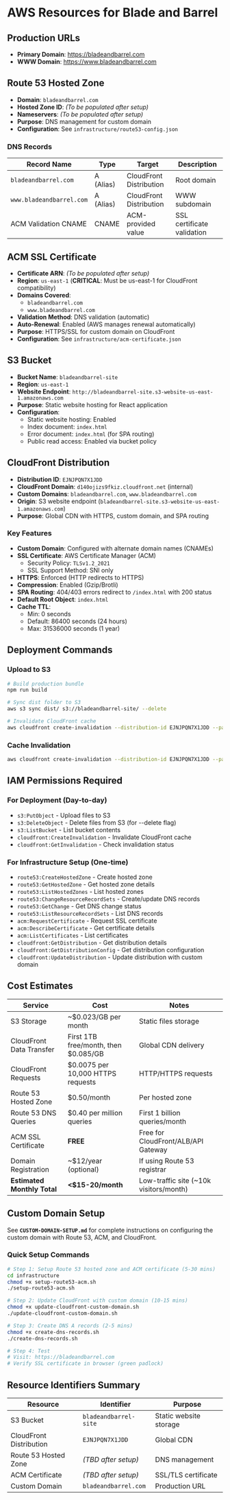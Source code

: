 # AWS Resources for Blade and Barrel

## Production URLs

- **Primary Domain**: https://bladeandbarrel.com
- **WWW Domain**: https://www.bladeandbarrel.com

## Route 53 Hosted Zone

- **Domain**: `bladeandbarrel.com`
- **Hosted Zone ID**: *(To be populated after setup)*
- **Nameservers**: *(To be populated after setup)*
- **Purpose**: DNS management for custom domain
- **Configuration**: See `infrastructure/route53-config.json`

### DNS Records

| Record Name | Type | Target | Description |
|------------|------|--------|-------------|
| `bladeandbarrel.com` | A (Alias) | CloudFront Distribution | Root domain |
| `www.bladeandbarrel.com` | A (Alias) | CloudFront Distribution | WWW subdomain |
| ACM Validation CNAME | CNAME | ACM-provided value | SSL certificate validation |

## ACM SSL Certificate

- **Certificate ARN**: *(To be populated after setup)*
- **Region**: `us-east-1` (**CRITICAL**: Must be us-east-1 for CloudFront compatibility)
- **Domains Covered**:
  - `bladeandbarrel.com`
  - `www.bladeandbarrel.com`
- **Validation Method**: DNS validation (automatic)
- **Auto-Renewal**: Enabled (AWS manages renewal automatically)
- **Purpose**: HTTPS/SSL for custom domain on CloudFront
- **Configuration**: See `infrastructure/acm-certificate.json`

## S3 Bucket

- **Bucket Name**: `bladeandbarrel-site`
- **Region**: `us-east-1`
- **Website Endpoint**: `http://bladeandbarrel-site.s3-website-us-east-1.amazonaws.com`
- **Purpose**: Static website hosting for React application
- **Configuration**:
  - Static website hosting: Enabled
  - Index document: `index.html`
  - Error document: `index.html` (for SPA routing)
  - Public read access: Enabled via bucket policy

## CloudFront Distribution

- **Distribution ID**: `EJNJPQN7X1JDD`
- **CloudFront Domain**: `d140ojizs9fkiz.cloudfront.net` (internal)
- **Custom Domains**: `bladeandbarrel.com`, `www.bladeandbarrel.com`
- **Origin**: S3 website endpoint (`bladeandbarrel-site.s3-website-us-east-1.amazonaws.com`)
- **Purpose**: Global CDN with HTTPS, custom domain, and SPA routing

### Key Features

- **Custom Domain**: Configured with alternate domain names (CNAMEs)
- **SSL Certificate**: AWS Certificate Manager (ACM)
  - Security Policy: `TLSv1.2_2021`
  - SSL Support Method: SNI only
- **HTTPS**: Enforced (HTTP redirects to HTTPS)
- **Compression**: Enabled (Gzip/Brotli)
- **SPA Routing**: 404/403 errors redirect to `/index.html` with 200 status
- **Default Root Object**: `index.html`
- **Cache TTL**:
  - Min: 0 seconds
  - Default: 86400 seconds (24 hours)
  - Max: 31536000 seconds (1 year)

## Deployment Commands

### Upload to S3
```bash
# Build production bundle
npm run build

# Sync dist folder to S3
aws s3 sync dist/ s3://bladeandbarrel-site/ --delete

# Invalidate CloudFront cache
aws cloudfront create-invalidation --distribution-id EJNJPQN7X1JDD --paths "/*"
```

### Cache Invalidation
```bash
aws cloudfront create-invalidation --distribution-id EJNJPQN7X1JDD --paths "/*"
```

## IAM Permissions Required

### For Deployment (Day-to-day)
- `s3:PutObject` - Upload files to S3
- `s3:DeleteObject` - Delete files from S3 (for --delete flag)
- `s3:ListBucket` - List bucket contents
- `cloudfront:CreateInvalidation` - Invalidate CloudFront cache
- `cloudfront:GetInvalidation` - Check invalidation status

### For Infrastructure Setup (One-time)
- `route53:CreateHostedZone` - Create hosted zone
- `route53:GetHostedZone` - Get hosted zone details
- `route53:ListHostedZones` - List hosted zones
- `route53:ChangeResourceRecordSets` - Create/update DNS records
- `route53:GetChange` - Get DNS change status
- `route53:ListResourceRecordSets` - List DNS records
- `acm:RequestCertificate` - Request SSL certificate
- `acm:DescribeCertificate` - Get certificate details
- `acm:ListCertificates` - List certificates
- `cloudfront:GetDistribution` - Get distribution details
- `cloudfront:GetDistributionConfig` - Get distribution configuration
- `cloudfront:UpdateDistribution` - Update distribution with custom domain

## Cost Estimates

| Service | Cost | Notes |
|---------|------|-------|
| S3 Storage | ~$0.023/GB per month | Static files storage |
| CloudFront Data Transfer | First 1TB free/month, then $0.085/GB | Global CDN delivery |
| CloudFront Requests | $0.0075 per 10,000 HTTPS requests | HTTP/HTTPS requests |
| Route 53 Hosted Zone | $0.50/month | Per hosted zone |
| Route 53 DNS Queries | $0.40 per million queries | First 1 billion queries/month |
| ACM SSL Certificate | **FREE** | Free for CloudFront/ALB/API Gateway |
| Domain Registration | ~$12/year (optional) | If using Route 53 registrar |
| **Estimated Monthly Total** | **<$15-20/month** | Low-traffic site (~10k visitors/month) |

## Custom Domain Setup

See **`CUSTOM-DOMAIN-SETUP.md`** for complete instructions on configuring the custom domain with Route 53, ACM, and CloudFront.

### Quick Setup Commands

```bash
# Step 1: Setup Route 53 hosted zone and ACM certificate (5-30 mins)
cd infrastructure
chmod +x setup-route53-acm.sh
./setup-route53-acm.sh

# Step 2: Update CloudFront with custom domain (10-15 mins)
chmod +x update-cloudfront-custom-domain.sh
./update-cloudfront-custom-domain.sh

# Step 3: Create DNS A records (2-5 mins)
chmod +x create-dns-records.sh
./create-dns-records.sh

# Step 4: Test
# Visit: https://bladeandbarrel.com
# Verify SSL certificate in browser (green padlock)
```

## Resource Identifiers Summary

| Resource | Identifier | Purpose |
|----------|-----------|---------|
| S3 Bucket | `bladeandbarrel-site` | Static website storage |
| CloudFront Distribution | `EJNJPQN7X1JDD` | Global CDN |
| Route 53 Hosted Zone | *(TBD after setup)* | DNS management |
| ACM Certificate | *(TBD after setup)* | SSL/TLS certificate |
| Custom Domain | `bladeandbarrel.com` | Production URL |
